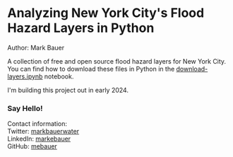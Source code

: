 # Analyzing New York City's Flood Hazard Layers in Python
Author: Mark Bauer

A collection of free and open source flood hazard layers for New York City. You can find how to download these files in Python in the [download-layers.ipynb](https://github.com/mebauer/nyc-flood-layers/blob/main/download-layers.ipynb) notebook.

I'm building this project out in early 2024.

### Say Hello!
Contact information:  
Twitter: [markbauerwater](https://twitter.com/markbauerwater)   
LinkedIn: [markebauer](https://www.linkedin.com/in/markebauer/)  
GitHub: [mebauer](https://github.com/mebauer)